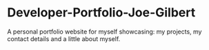 # Developer-Portfolio-Joe-Gilbert
A personal portfolio website for myself showcasing: my projects, my contact details and a little about myself.
